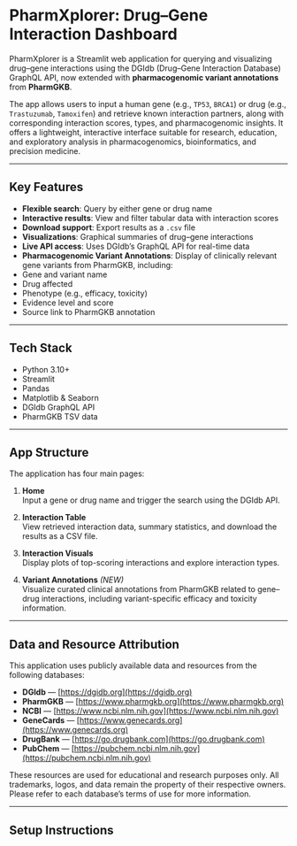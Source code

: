 # PharmXplorer: Drug–Gene Interaction Dashboard

PharmXplorer is a Streamlit web application for querying and visualizing drug–gene interactions using the DGIdb (Drug–Gene Interaction Database) GraphQL API, now extended with **pharmacogenomic variant annotations** from **PharmGKB**.

The app allows users to input a human gene (e.g., `TP53`, `BRCA1`) or drug (e.g., `Trastuzumab`, `Tamoxifen`) and retrieve known interaction partners, along with corresponding interaction scores, types, and pharmacogenomic insights. It offers a lightweight, interactive interface suitable for research, education, and exploratory analysis in pharmacogenomics, bioinformatics, and precision medicine.

---

## Key Features

-  **Flexible search**: Query by either gene or drug name  
-  **Interactive results**: View and filter tabular data with interaction scores  
-  **Download support**: Export results as a `.csv` file  
-  **Visualizations**: Graphical summaries of drug–gene interactions  
-  **Live API access**: Uses DGIdb’s GraphQL API for real-time data  
-  **Pharmacogenomic Variant Annotations**: Display of clinically relevant gene variants from PharmGKB, including:
  - Gene and variant name
  - Drug affected
  - Phenotype (e.g., efficacy, toxicity)
  - Evidence level and score
  - Source link to PharmGKB annotation

---

## Tech Stack

- Python 3.10+  
- Streamlit  
- Pandas  
- Matplotlib & Seaborn  
- DGIdb GraphQL API  
- PharmGKB TSV data  

---

## App Structure

The application has four main pages:

1. **Home**  
   Input a gene or drug name and trigger the search using the DGIdb API.

2. **Interaction Table**  
   View retrieved interaction data, summary statistics, and download the results as a CSV file.

3. **Interaction Visuals**  
   Display plots of top-scoring interactions and explore interaction types.

4. **Variant Annotations** *(NEW)*  
   Visualize curated clinical annotations from PharmGKB related to gene–drug interactions, including variant-specific efficacy and toxicity information.

---

## Data and Resource Attribution

This application uses publicly available data and resources from the following databases:

- **DGIdb** — [https://dgidb.org](https://dgidb.org)  
- **PharmGKB** — [https://www.pharmgkb.org](https://www.pharmgkb.org)  
- **NCBI** — [https://www.ncbi.nlm.nih.gov](https://www.ncbi.nlm.nih.gov)  
- **GeneCards** — [https://www.genecards.org](https://www.genecards.org)  
- **DrugBank** — [https://go.drugbank.com](https://go.drugbank.com)  
- **PubChem** — [https://pubchem.ncbi.nlm.nih.gov](https://pubchem.ncbi.nlm.nih.gov)

These resources are used for educational and research purposes only. All trademarks, logos, and data remain the property of their respective owners. Please refer to each database’s terms of use for more information.

---
## Setup Instructions


